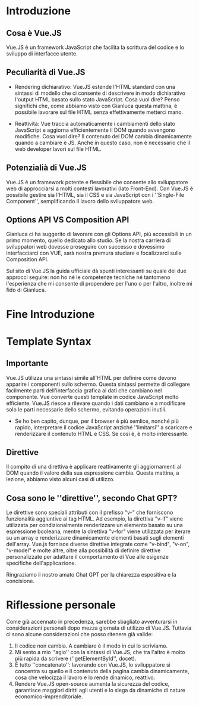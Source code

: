# Introduzione

## Cosa è Vue.JS
Vue.JS è un framework JavaScript che facilita la scrittura del codice e lo sviluppo di interfacce utente.

## Peculiarità di Vue.JS
- Rendering dichiarativo: Vue.JS estende l'HTML standard con una sintassi di modello che ci consente di descrivere in modo dichiarativo l'output HTML basato sullo stato JavaScript.
        Cosa vuol dire? Penso significhi che, come abbiamo visto con Gianluca questa mattina, è possibile lavorare sul file HTML senza effettivamente metterci mano.
        
- Reattività: Vue traccia automaticamente i cambiamenti dello stato JavaScript e aggiorna efficientemente il DOM quando avvengono modifiche. 
        Cosa vuol dire? Il contenuto del DOM cambia dinamicamente quando a cambiare è JS. Anche in questo caso, non è necessario che il web developer lavori sul file HTML.

## Potenzialià di Vue.JS
Vue.JS è un framework potente e flessibile che consente allo sviluppatore web di approcciarsi a molti contesti lavorativi (lato Front-End).
Con Vue.JS è possibile gestire sia l'HTML, sia il CSS e sia JavaScript con i ''Single-File Component'', semplificando il lavoro dello sviluppatore web.

## Options API VS Composition API
Gianluca ci ha suggerito di lavorare con gli Options API, più accessibili in un primo momento, quello dedicato allo studio. Se la nostra carriera di sviluppatori web dovesse proseguire con successo e dovessimo interfacciarci con VUE, sarà nostra premura studiare e focalizzarci sulle Composition API.

Sul sito di Vue.JS la guida ufficiale dà spunti interessanti su quale dei due approcci seguire: non ho né le competenze tecniche né tantomeno l'esperienza che mi consente di propendere per l'uno o per l'altro, inoltre mi fido di Gianluca.

# Fine Introduzione

# Template Syntax

## Importante
Vue.JS utilizza una sintassi simile all'HTML per definire come devono apparire i componenti sullo schermo. Questa sintassi permette di collegare facilmente parti dell'interfaccia grafica ai dati che cambiano nel componente. Vue converte questi template in codice JavaScript molto efficiente. Vue.JS riesce a rilevare quando i dati cambiano e a modificare solo le parti necessarie dello schermo, evitando operazioni inutili.

- Se ho ben capito, dunque, per il browser è più semlice, nonché più rapido, interpretare il codice JavaScript anziché ''limitarsi'' a scaricare e renderizzare il contenuto HTML e CSS. Se così è, è molto interessante.

## Direttive
Il compito di una direttiva è applicare reattivamente gli aggiornamenti al DOM quando il valore della sua espressione cambia.
Questa mattina, a lezione, abbiamo visto alcuni casi di utilizzo. 

## Cosa sono le ''direttive'', secondo Chat GPT?
Le direttive sono speciali attributi con il prefisso "v-" che forniscono funzionalità aggiuntive ai tag HTML. 
Ad esempio, la direttiva "v-if" viene utilizzata per condizionalmente renderizzare un elemento basato su una espressione booleana, mentre la direttiva "v-for" viene utilizzata per iterare su un array e renderizzare dinamicamente elementi basati sugli elementi dell'array. Vue.js fornisce diverse direttive integrate come "v-bind", "v-on", "v-model" e molte altre, oltre alla possibilità di definire direttive personalizzate per adattare il comportamento di Vue alle esigenze specifiche dell'applicazione. 

Ringraziamo il nostro amato Chat GPT per la chiarezza espositiva e la concisione.

# Riflessione personale
Come già accennato in precedenza, sarebbe sbagliato avventurarsi in considerazioni personali dopo mezza giornata di utilizzo di Vue.JS.
Tuttavia ci sono alcune considerazioni che posso ritenere già valide:

1. Il codice non cambia. A cambiare è il modo in cui lo scriviamo.
2. Mi sento a mio ''agio'' con la sintassi di Vue.JS, che tra l'altro è molto più rapida da scrivere (''getElementById'', docet).
3. È tutto ''concatenato'': lavorando con Vue.JS, lo sviluppatore si concentra su quello e il contenuto della pagina cambia dinamicamente, cosa che velocizza il lavoro e lo rende dinamico, reattivo.
4. Rendere Vue.JS open-source aumenta la sicurezza del codice, garantisce maggiori diritti agli utenti e lo slega da dinamiche di nature economico-imprenditoriale.
